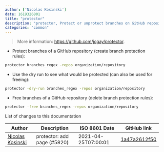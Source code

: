 ```yaml
---
author: ['Nicolas Kosinski']
date: 1619326801
title: "protector"
description: "protector, Protect or unprotect branches on GitHub repositories."
categories: "common"
---
```

> More information: <https://github.com/jcgay/protector>.

- Protect branches of a GitHub repository (create branch protection rules):

```bash
protector branches_regex -repos organization/repository
```

- Use the dry run to see what would be protected (can also be used for freeing):

```bash
protector -dry-run branches_regex -repos organization/repository
```

- Free branches of a GitHub repository (delete branch protection rules):

```bash
protector -free branches_regex -repos organization/repository
```
List of changes to this documentation


Author | Description | ISO 8601 Date | GitHub link
------|-----|-----|-----
[Nicolas Kosinski](mailto:nicokosi@yahoo.com) | protector: add page (#5820) | 2021-04-25T07:00:01 | [1a47a2612f50](https://github.com/tldr-pages/tldr/commit/1a47a2612f50887610b860debf729bcc067a4901)

